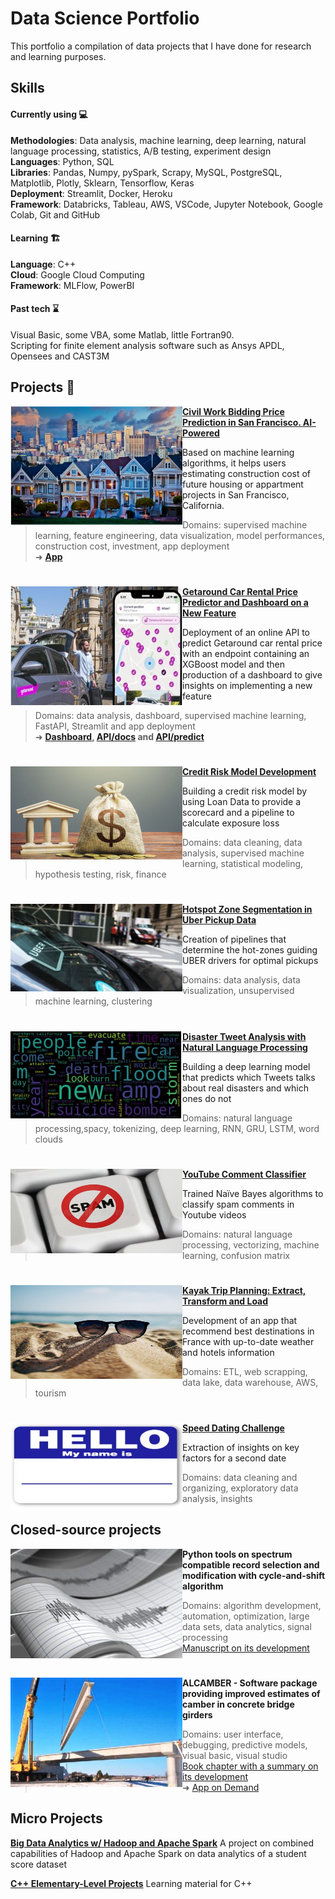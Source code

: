 # Data Science Portfolio  
This portfolio a compilation of data projects that I have done for research and learning purposes.  

## Skills

#### Currently using 💻
**Methodologies**: Data analysis, machine learning, deep learning, natural language processing, statistics, A/B testing, experiment design   
**Languages**: Python, SQL  
**Libraries**: Pandas, Numpy, pySpark, Scrapy, MySQL, PostgreSQL, Matplotlib, Plotly, Sklearn, Tensorflow, Keras  
**Deployment**: Streamlit, Docker, Heroku  
**Framework**: Databricks, Tableau, AWS, VSCode, Jupyter Notebook, Google Colab, Git and GitHub  
#### Learning 🏗️  
**Language**: C++  
**Cloud**: Google Cloud Computing  
**Framework**: MLFlow, PowerBI    
#### Past tech ⌛  
Visual Basic, some VBA, some Matlab, little Fortran90.  
Scripting for finite element analysis software such as Ansys APDL, Opensees and CAST3M  

## Projects 🧐  

<img align="left" width="275" height="190" src="https://github.com/levist7/portfolio/blob/main/imgs/bidding_project.JPG"> **[Civil Work Bidding Price Prediction in San Francisco. AI-Powered](https://github.com/levist7/Civil-Work-Bidding-And-Investment-Helper)**

 Based on machine learning algorithms, it helps users estimating construction cost of future housing or appartment projects in San Francisco, California.      
> Domains: supervised machine learning, feature engineering, data visualization, model performances, construction cost, investment, app deployment  
 ➜ **[App](https://costofmyconstructionproject.herokuapp.com)**   

#

<img align="left" width="275" height="190" src="https://github.com/levist7/portfolio/blob/main/imgs/getaround_project.JPG"> **[Getaround Car Rental Price Predictor and Dashboard on a New Feature](https://github.com/levist7/GetAround_EDA_ML_Dashboard_API_Project)**

Deployment of an online API to predict Getaround car rental price with an endpoint containing an XGBoost model and then production of a dashboard to give insights on implementing a new feature
> Domains: data analysis, dashboard, supervised machine learning, FastAPI, Streamlit and app deployment  
 ➜ **[Dashboard](http://getaround-dashboard-threshold.herokuapp.com), [API/docs](http://getaround-api-xgboost.herokuapp.com/docs) and [API/predict](http://getaround-api-xgboost.herokuapp.com/predict)**  

#

 <img align="left" width="275" height="150" src="https://github.com/levist7/portfolio/blob/main/imgs/credit_risk_project.JPG"> **[Credit Risk Model Development](https://github.com/levist7/Credit_Risk_Modelling)**  

Building a credit risk model by using Loan Data to provide a scorecard and a pipeline to calculate exposure loss  
> Domains: data cleaning, data analysis, supervised machine learning, statistical modeling, hypothesis testing, risk, finance   

#

<img align="left" width="275" height="140" src="https://github.com/levist7/portfolio/blob/main/imgs/uber_project.JPG"> **[Hotspot Zone Segmentation in Uber Pickup Data](https://github.com/levist7/UBER_Pickups_Project)**  

Creation of pipelines that determine the hot-zones guiding UBER drivers for optimal pickups  
> Domains: data analysis, data visualization, unsupervised machine learning, clustering   
 

#

<img align="left" width="275" height="140" src="https://github.com/levist7/portfolio/blob/main/imgs/tweet_project.JPG"> **[Disaster Tweet Analysis with Natural Language Processing](https://github.com/levist7/NLP_Disaster_Tweet_Analysis)**  

Building a deep learning model that predicts which Tweets talks about real disasters and which ones do not  
> Domains: natural language processing,spacy, tokenizing, deep learning, RNN, GRU, LSTM, word clouds   


#

<img align="left" width="275" height="135" src="https://github.com/levist7/portfolio/blob/main/imgs/youtube_project.JPG"> **[YouTube Comment Classifier](https://github.com/levist7/YouTube_Spam_Comments)**  

Trained Naïve Bayes algorithms to classify spam comments in Youtube videos  
> Domains: natural language processing, vectorizing, machine learning, confusion matrix  
  
#

<img align="left" width="275" height="150" src="https://github.com/levist7/portfolio/blob/main/imgs/trip_project.JPG"> **[Kayak Trip Planning: Extract, Transform and Load](https://github.com/levist7/Kayak_ETL_Project)**  

Development of an app that recommend best destinations in France with up-to-date weather and hotels information  
> Domains: ETL, web scrapping, data lake, data warehouse, AWS, tourism  
  
#

<img align="left" width="275" height="140" src="https://github.com/levist7/portfolio/blob/main/imgs/sd_project.JPG"> **[Speed Dating Challenge](https://github.com/levist7/SD_ExploratoryDataAnalysis)**  

Extraction of insights on key factors for a second date  
> Domains: data cleaning and organizing, exploratory data analysis, insights   
  

## Closed-source projects  
 

<img align="left" width="275" height="175" src="https://github.com/levist7/portfolio/blob/main/imgs/signal_project.JPG"> **Python tools on spectrum compatible record selection and modification with cycle-and-shift algorithm**  
> Domains: algorithm development, automation, optimization, large data sets, data analytics, signal processing  
[Manuscript on its development](https://tel.archives-ouvertes.fr/tel-01809010)  
  
    

#

<img align="left" width="275" height="175" src="https://github.com/levist7/portfolio/blob/main/imgs/pconcrete_project.JPG"> **ALCAMBER - Software package providing improved estimates of camber in concrete bridge girders**  
> Domains: user interface, debugging, predictive models, visual basic, visual studio  
[Book chapter with a summary on its development](https://link.springer.com/chapter/10.1007/978-3-030-59169-4_6)  
➜ [App on Demand](https://eng.auburn.edu/research/centers/hrc/hrc-info-pages/software/alcamber) 


## Micro Projects


**[Big Data Analytics w/ Hadoop and Apache Spark](https://github.com/levist7/Spark_Big_Data_Project)**
A project on combined capabilities of Hadoop and Apache Spark on data analytics of a student score dataset

**[C++ Elementary-Level Projects](https://github.com/levist7/CPP_Elementary_Projects)**
Learning material for C++  

